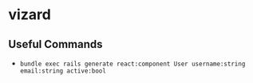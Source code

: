 # vizard


## Useful Commands
  - `bundle exec rails generate react:component User username:string email:string active:bool`

